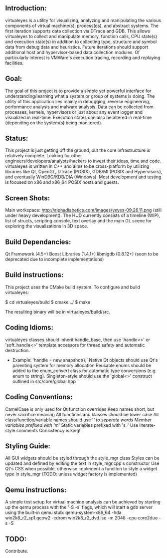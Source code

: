 Introduction:
-------------
virtualeyes is a utility for visualizing, analyzing and manipulating the various components of virtual machine(s), process(es), and abstract systems.  The first iteration supports data collection via DTrace and GDB.  This allows virtualeyes to collect and manipulate memory, function calls, CPU state(s) and execution state(s) in addition to collecting type, structure and symbol data from debug data and heuristics.  Future iterations should support additional host and hypervisor-based data collection modules.  Of particularly interest is VMWare's execution tracing, recording and replaying facilities.

Goal:
-----
The goal of this project is to provide a simple yet powerful interface for understanding/learning what a system or group of systems is doing.  The utility of this application lies mainly in debugging, reverse engineering, performance analysis and malware analysis.  Data can be collected from processes, kernels, hypervisors or just about any event logger and visualized in real-time.  Execution states can also be altered in real-time (depending on the system(s) being monitored).

Status:
-------
This project is just getting off the ground, but the core infrastructure is relatively complete.  Looking for other engineers/developers/analysts/hackers to invest their ideas, time and code.  virtualeyes is written in C++ and aims to be cross-platform by utilizing libraries like Qt, OpenGL, DTrace (POSIX), GDB/MI (POSIX and Hypervisors), and eventually WinDBG/KDB/DIA (Windows).  Most development and testing is focused on x86 and x86_64 POSIX hosts and guests.  

Screen Shots:
-------------
Main workspace: http://alphadiabetics.com/images/veyes-09.26.11.png (still under heavy development).  The HUD currently consists of a timeline (WIP), list of structs, scripting console, text overlay and the main GL scene for exploring the visualizations in 3D space.


Build Dependancies:
-------------------
Qt Framework (4.5+)
Boost Libraries (1.4.1+)
libmigdb (0.8.12+)  (soon to be deprecated due to incomplete implementations)

Build instructions:
-------------------
This project uses the CMake build system.  To configure and build virtualeyes:

$ cd virtualeyes/build
$ cmake ../
$ make

The resulting binary will be in virtualeyes/build/src.

Coding Idioms:
--------------
 virtualeyes classes should inherit handle_base, then use 'handle<>' or 'soft_handle<>' template accessors for thread safety and automatic destruction.
   - Example: 'handle <snapshot> = new snapshot();'
 Native Qt objects should use Qt's parenting system for memory allocation
 Reusable enums should be added to the enum_convert class for automatic type conversions (e.g. enum to string).
 Singleton-style should use the 'global<>' construct outlined in src/core/global.hpp

Coding Conventions:
-------------------
CamelCase is only used for Qt function overrides
Keep names short, but never sacrifice meaning
All functions and classes should be lower case
All class/function/variable names should use '_' to seperate words
Member variables prefixed with 'm_'
Static variables prefixed with 's_'
Use literate-style comments
Consistency is king!

Styling Guide:
--------------
All GUI widgets should be styled through the style_mgr class
Styles can be updated and defined by editing the text in style_mgr.cpp's constructor
Use Qt's CSS when possible, otherwise implement a function to style a widget type in style_mgr (TODO: unless widget factory is implemented)

Qemu instructions:
------------------
A simple test setup for virtual machine analysis can be achieved by starting up the qemu process 
with the '-S -s' flags, which will start a gdb server using the built-in qemu stub:
qemu-system-x86_64 -hda win2k8_r2_sp1.qcow2 -cdrom win2k8_r2_dvd.iso -m 2048 -cpu core2duo -s -S


TODO:
-----
Contribute.
